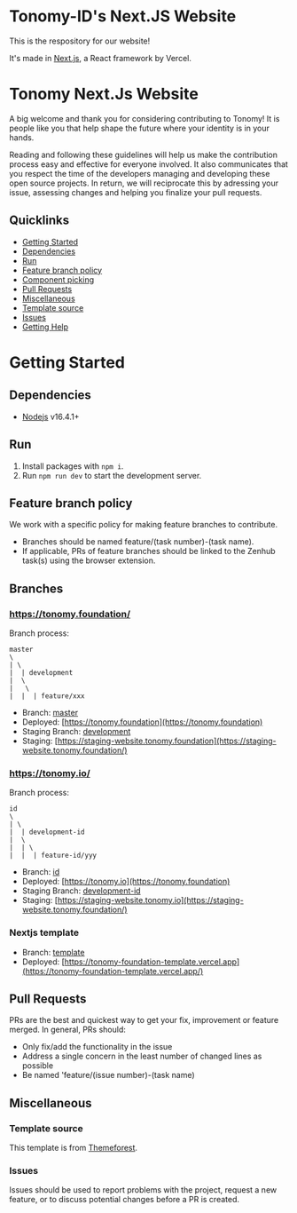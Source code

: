 # Tonomy-ID's Next.JS Website

This is the respository for our website!

It's made in [Next.js](https://nextjs.org), a React framework by Vercel.

# Tonomy Next.Js Website

A big welcome and thank you for considering contributing to Tonomy! It is people like you that help shape the future where your identity is in your hands.

Reading and following these guidelines will help us make the contribution process easy and effective for everyone involved. It also communicates that you respect the time of the developers managing and developing these open source projects. In return, we will reciprocate this by adressing your issue, assessing changes and helping you finalize your pull requests.

## Quicklinks

* [Getting Started](#getting-started)
* [Dependencies](#dependencies)
* [Run](#run)
* [Feature branch policy](#feature-branch-policy)
* [Component picking](#Component-picking)
* [Pull Requests](#pull-requests)
* [Miscellaneous](#miscellaneous)
* [Template source](#template-source)
* [Issues](#issues)
* [Getting Help](#getting-help)

# Getting Started

## Dependencies

* [Nodejs](https://nodejs.org) v16.4.1+

## Run

1. Install packages with `npm i`.
3. Run `npm run dev` to start the development server.

## Feature branch policy

We work with a specific policy for making feature branches to contribute.

* Branches should be named feature/(task number)-(task name).
* If applicable, PRs of feature branches should be linked to the Zenhub task(s) using the browser extension.

## Branches

### <https://tonomy.foundation/>

Branch process:

```
master
\
| \
|  | development
|  \
|   \
|  |  | feature/xxx
```

* Branch: [master](https://github.com/Tonomy-Foundation/Tonomy-Foundation-Next-Website/tree/master)
* Deployed: [https://tonomy.foundation](https://tonomy.foundation)
* Staging Branch: [development](https://github.com/Tonomy-Foundation/Tonomy-Foundation-Next-Website/tree/development)
* Staging: [https://staging-website.tonomy.foundation](https://staging-website.tonomy.foundation/)

### <https://tonomy.io/>

Branch process:

```
id
\
| \
|  | development-id
|  \
|  | \
|  |  | feature-id/yyy
```

* Branch: [id](https://github.com/Tonomy-Foundation/Tonomy-Foundation-Next-Website/tree/id)
* Deployed: [https://tonomy.io](https://tonomy.foundation)
* Staging Branch: [development-id](https://github.com/Tonomy-Foundation/Tonomy-Foundation-Next-Website/tree/development-id)
* Staging: [https://staging-website.tonomy.io](https://staging-website.tonomy.foundation/)

### Nextjs template

* Branch: [template](https://github.com/Tonomy-Foundation/Tonomy-Foundation-Next-Website/tree/template)
* Deployed: [https://tonomy-foundation-template.vercel.app](https://tonomy-foundation-template.vercel.app/)

## Pull Requests

PRs are the best and quickest way to get your fix, improvement or feature merged. In general, PRs should:

* Only fix/add the functionality in the issue
* Address a single concern in the least number of changed lines as possible
* Be named 'feature/(issue number)-(task name)

## Miscellaneous

### Template source

This template is from [Themeforest](https://themeforest.net/item/jumpx-react-next-ai-it-startup-template/26128611).

### Issues

Issues should be used to report problems with the project, request a new feature, or to discuss potential changes before a PR is created.
